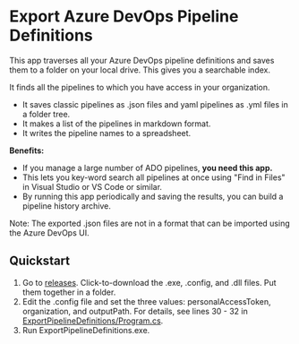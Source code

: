 # Export Azure DevOps Pipeline Definitions
This app traverses all your Azure DevOps pipeline definitions and saves them to a folder on your local drive. This gives you a searchable index.

It finds all the pipelines to which you have access in your organization. 
- It saves classic pipelines as .json files and yaml pipelines as .yml files in a folder tree. 
- It makes a list of the pipelines in markdown format. 
- It writes the pipeline names to a spreadsheet. 

**Benefits:** 
- If you manage a large number of ADO pipelines, **you need this app.**
- This lets you key-word search all pipelines at once using "Find in Files" in Visual Studio or VS Code or similar.
- By running this app periodically and saving the results, you can build a pipeline history archive. 

Note: The exported .json files are not in a format that can be imported using the Azure DevOps UI.

## Quickstart
1. Go to [releases](../../releases). Click-to-download the .exe, .config, and .dll files. Put them together in a folder. 
1. Edit the .config file and set the three values: personalAccessToken, organization, and outputPath.
   For details, see lines 30 - 32 in [ExportPipelineDefinitions/Program.cs](https://github.com/BruceHaley/ExportPipelineDefinitions/blob/51792ed245a4c62cadb4707ed62960c6d959102f/ExportPipelineDefinitions/Program.cs#L30).
1. Run ExportPipelineDefinitions.exe.
